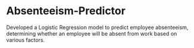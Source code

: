 # Absenteeism-Predictor
Developed a Logistic Regression model to predict employee absenteeism, determining whether an employee will be absent from work based on various factors.
